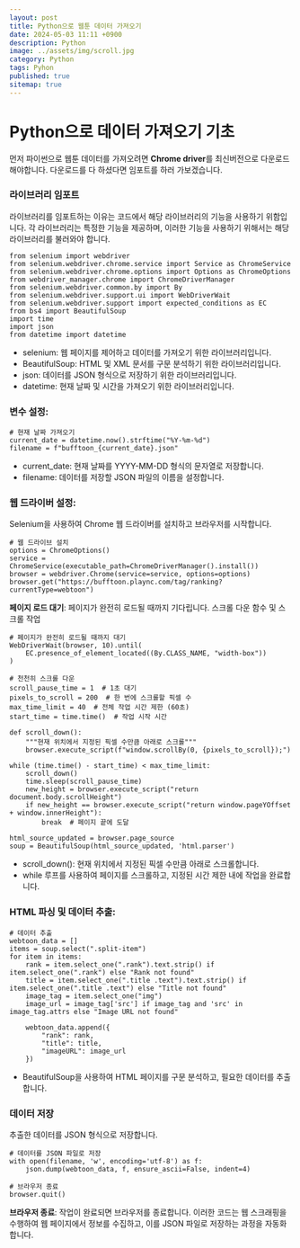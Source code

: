 ```yaml
---
layout: post
title: Python으로 웹툰 데이터 가져오기
date: 2024-05-03 11:11 +0900
description: Python
image: ../assets/img/scroll.jpg
category: Python
tags: Pyhon
published: true
sitemap: true
---
```


# Python으로 데이터 가져오기 기초

먼저 파이썬으로 웹툰 데이터를 가져오려면 **Chrome driver**를 최신버전으로 다운로드 해야합니다.
다운로드를 다 하셨다면 임포트를 하러 가보겠습니다.


### 라이브러리 임포트


라이브러리를 임포트하는 이유는 코드에서 해당 라이브러리의 기능을 사용하기 위함입니다. 각 라이브러리는 특정한 기능을 제공하며, 이러한 기능을 사용하기 위해서는 해당 라이브러리를 불러와야 합니다.

````Py
from selenium import webdriver
from selenium.webdriver.chrome.service import Service as ChromeService
from selenium.webdriver.chrome.options import Options as ChromeOptions
from webdriver_manager.chrome import ChromeDriverManager
from selenium.webdriver.common.by import By
from selenium.webdriver.support.ui import WebDriverWait
from selenium.webdriver.support import expected_conditions as EC
from bs4 import BeautifulSoup
import time
import json
from datetime import datetime
````



- selenium: 웹 페이지를 제어하고 데이터를 가져오기 위한 라이브러리입니다.
- BeautifulSoup: HTML 및 XML 문서를 구문 분석하기 위한 라이브러리입니다.
- json: 데이터를 JSON 형식으로 저장하기 위한 라이브러리입니다.
- datetime: 현재 날짜 및 시간을 가져오기 위한 라이브러리입니다.


### 변수 설정:

````Py
# 현재 날짜 가져오기
current_date = datetime.now().strftime("%Y-%m-%d")
filename = f"bufftoon_{current_date}.json"
````

- current_date: 현재 날짜를 YYYY-MM-DD 형식의 문자열로 저장합니다.
- filename: 데이터를 저장할 JSON 파일의 이름을 설정합니다.


### 웹 드라이버 설정:

Selenium을 사용하여 Chrome 웹 드라이버를 설치하고 브라우저를 시작합니다.

````Py
# 웹 드라이브 설치
options = ChromeOptions()
service = ChromeService(executable_path=ChromeDriverManager().install())
browser = webdriver.Chrome(service=service, options=options)
browser.get("https://bufftoon.plaync.com/tag/ranking?currentType=webtoon")
````

**페이지 로드 대기**:
페이지가 완전히 로드될 때까지 기다립니다.
스크롤 다운 함수 및 스크롤 작업


````Py
# 페이지가 완전히 로드될 때까지 대기
WebDriverWait(browser, 10).until(
    EC.presence_of_element_located((By.CLASS_NAME, "width-box"))
)
````

````Py
# 천천히 스크롤 다운
scroll_pause_time = 1  # 1초 대기
pixels_to_scroll = 200  # 한 번에 스크롤할 픽셀 수
max_time_limit = 40  # 전체 작업 시간 제한 (60초)
start_time = time.time()  # 작업 시작 시간

def scroll_down():
    """현재 위치에서 지정된 픽셀 수만큼 아래로 스크롤"""
    browser.execute_script(f"window.scrollBy(0, {pixels_to_scroll});")

while (time.time() - start_time) < max_time_limit:
    scroll_down()
    time.sleep(scroll_pause_time)
    new_height = browser.execute_script("return document.body.scrollHeight")
    if new_height == browser.execute_script("return window.pageYOffset + window.innerHeight"):
        break  # 페이지 끝에 도달

html_source_updated = browser.page_source
soup = BeautifulSoup(html_source_updated, 'html.parser')
````

- scroll_down(): 현재 위치에서 지정된 픽셀 수만큼 아래로 스크롤합니다.
- while 루프를 사용하여 페이지를 스크롤하고, 지정된 시간 제한 내에 작업을 완료합니다.

### HTML 파싱 및 데이터 추출:

````Py
# 데이터 추출
webtoon_data = []
items = soup.select(".split-item")
for item in items:
    rank = item.select_one(".rank").text.strip() if item.select_one(".rank") else "Rank not found"
    title = item.select_one(".title .text").text.strip() if item.select_one(".title .text") else "Title not found"
    image_tag = item.select_one("img")
    image_url = image_tag['src'] if image_tag and 'src' in image_tag.attrs else "Image URL not found"

    webtoon_data.append({
        "rank": rank,
        "title": title,
        "imageURL": image_url
    })
````

- BeautifulSoup을 사용하여 HTML 페이지를 구문 분석하고, 필요한 데이터를 추출합니다.


### 데이터 저장
추출한 데이터를 JSON 형식으로 저장합니다.

````Py
# 데이터를 JSON 파일로 저장
with open(filename, 'w', encoding='utf-8') as f:
    json.dump(webtoon_data, f, ensure_ascii=False, indent=4)

````


````Py
# 브라우저 종료
browser.quit()
````

**브라우저 종료**:
작업이 완료되면 브라우저를 종료합니다.
이러한 코드는 웹 스크래핑을 수행하여 웹 페이지에서 정보를 수집하고, 이를 JSON 파일로 저장하는 과정을 자동화합니다.









